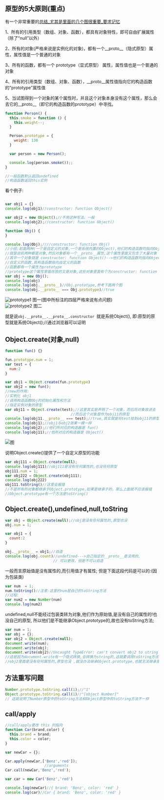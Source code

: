 ## 原型的5大原则(重点)

有一个非常重要的[总结_尤其是里面的几个图很重要_要求记忆](https://gitlab.com/richard1230/codelearning/-/blob/main/TypeScript/TS%E8%BF%9B%E9%98%B6_%E9%87%8D%E7%82%B9/5th%E7%AB%A0%E8%8A%82/5.1_5.x___TS%E7%BB%A7%E6%89%BF_%E5%8E%9F%E5%9E%8B%E9%93%BE.md#%E6%80%BB%E7%BB%93%E4%B8%80%E4%B8%8B)

1、所有的引用类型（数组、对象、函数），都具有对象特性，即可自由扩展属性（除了“null”以外）<br>

2、所有的对象(严格来说是实例化的对象)，都有一个__proto__（隐式原型）属性，属性值是一个普通的对象 <br>

3、所有的函数，都有一个 prototype（显式原型） 属性，属性值也是一个普通的对象  <br>

4、所有的引用类型（数组、对象、函数），__proto__属性值指向它的构造函数的“prototype”属性值  <br>

5、当试图得到一个对象的某个属性时，并且这个对象本身没有这个属性，那么会去它的__proto__（即它的构造函数的prototype）中寻找。<br>

```javascript
function Person() {
  this.smoke = function () {
    this.weight--;
  }

  Person.prototype = {
    weight: 130
  }

  var person = new Person();

  console.log(person.smoke());;
}

//一般函数默认返回undefined
//构造函数返回this实例
```
看个例子:
```javascript

var obj1 = {}
console.log(obj1)//constructor: function Object()

var obj2 = new Object();//不用这种写法，一般
console.log(obj2);//constructor: function Object()

function Obj() {
}

console.log(Obj);////constructor: function Obj()
//小结:前面两种(一个是自定义的对象,一个是系统内置的Object),他们的构造函数均指向Object;
//就是说前两种都是对象,然后对象都有一个__proto__属性,这个属性里面又包含了大量对象
//其中一个对象就是 constructor: function Object()-->他们的构造函数均指向Object;
//自定义的函数,其构造函数指向自定义的函数
//函数都有一个属性为prototype
//prototype这个属性里面存放的又是对象,这些对象里面有个为constructor: function Obj()
var obj = new Obj();
console.log(obj)
console.log(obj.__proto__)//Obj.prototype,参考下面两个图
console.log(obj.__proto__ === Obj.prototype)//true
```
![prototype1](https://mmbiz.qpic.cn/mmbiz_png/YmmVSe19Qj7WETmIpUa5c6wTFRNwpwxibs9tx2VIpyTIwdRz4HsGcwkm37BsP7yS2vTpPlUpvy32M7XQ0CXAcMg/0?wx_fmt=png)
图一(图中所标注的四层严格来说有点问题)<br>
![prototype2](https://mmbiz.qpic.cn/mmbiz_png/YmmVSe19Qj7WETmIpUa5c6wTFRNwpwxibGqkib5riaqvg0tx6RD60icl7flU3cnAshiarRc63GwYDF3sicmtm8LZMtmg/0?wx_fmt=png)
图二<br>

就是说`obj.__proto__.__proto__.constructor `就是系统Object(),
即:原型的原型就是系统Object();//通过浏览器可以证明

## Object.create(对象,null)
```javascript
function fun() {}

fun.prototype.num = 1;
var test = {
  num:2
}

var obj1 = Object.create(fun.prototype)
var obj2 = new fun();
//new的作用:
//实例化 obj1
//调用构造函数Obj的初始化属性和方法
//指定实例对象的原型
var obj11 = Object.create(test);//这里其实是声明了一个对象，而后将对象放进去
                              //而后这个对象是作为obj11的原型
console.log(obj11.__proto__ === test);//true,其实就是将test挂到obj11的原型上
console.log(obj1);//obj1与obj2效果一模一样
console.log(obj2);//他们所对应的构造器是 fun()
console.log(obj11);//他所对应的构造器是 Object()
```
![图](https://mmbiz.qpic.cn/mmbiz_png/YmmVSe19Qj7WETmIpUa5c6wTFRNwpwxib2SxlFNXxdTdDNhN1o5Oe3YJPGrcwH3CYNImzXgYBCZv9dgkHoK3fMw/0?wx_fmt=png)

说明Object.create()提供了一个自定义原型的功能

```javascript
var obj111 = Object.create(null);
console.log(obj111)//obj111是没有任何属性的,也没任何原型
obj111.num = 1;
var obj222 = Object.create(obj111);
console.log(obj222)
obj111.toString()//这里会报错
//不是所有的对象都继承于Object.prototype,如果是继承于的，那么上面就不应该报错
//Object.prototype有一个方法是toString()
```


## Object.create(),undefined,null,toString

```javascript
var obj = Object.create(null);//obj是没有任何属性的,原型也没
obj.num = 1;

var obj1 = {
  count:2
}

obj.__proto__ = obj1;//自造
console.log(obj.count)//undefined--->自己指定的__proto__是没用的,
                      // 可以更改，但是不可以自造
```
一般而言原始值是没有属性的,而引用值才有属性;
但是下面这段代码是可以的:(因为包装类)
```javascript
var num  = 1;
num.toString()//注意:这里的num是自己的toString方法
//过程:
var num2 = new Number(num)
console.log(num2)
```
undefined,null不能经过包装类转为对象,他们作为原始值,是没有自己的属性的!也没自己的原型,
所以他们是不能继承Object.prototype的,故也没有toString方法;
```javascript
var num = 1;
var obj = {};
var obj2 = Object.create(null);
document.write(num);
document.write(obj);
document.write(obj2)//Uncaught TypeError: can't convert obj2 to string
//这是因为document.write有一个隐式转换,会转换为string的,这就要调用toString方法;
//obj2里面是没有任何属性的,原型也没 ,就没办法继承Object.prototype,也就无法继承里面的toString

```

## 方法重写问题
```javascript
Number.prototype.toString.call(1);//"1"
Object.prototype.toString.call(1)//"[object Number]"
// 这就说明了Number原型中的toString方法和Object原型中的toString方法不一样
```
## call/apply
```javascript
//call/apply更改 this 的指向
function Car(brand,color) {
  this.brand = brand;
  this.color = color;
}

var newCar = {};

Car.apply(newCar,['Benz','red']);
                  //arguments
Car.call(newCar,'Benz','red');

var car = new Car('Benz','red')

console.log(newCar)//{ brand: 'Benz', color: 'red' }
console.log(car)//Car { brand: 'Benz', color: 'red' }
```













